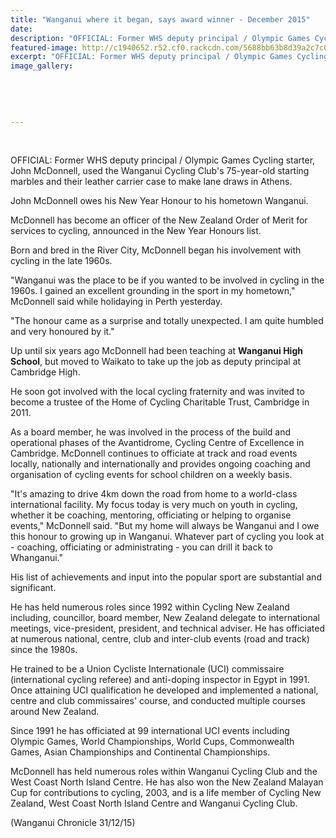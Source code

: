 ```yaml
---
title: "Wanganui where it began, says award winner - December 2015"
date: 
description: "OFFICIAL: Former WHS deputy principal / Olympic Games Cycling starter, John McDonnell, used the Wanganui Cycling Club's 75-year-old starting marbles and their leather carrier case to make lane draws.."
featured-image: http://c1940652.r52.cf0.rackcdn.com/5688bb63b8d39a2c7c000e5b/John-McDonnell-ex-teacher.jpg
excerpt: "OFFICIAL: Former WHS deputy principal / Olympic Games Cycling starter, John McDonnell, used the Wanganui Cycling Club's 75-year-old starting marbles and their leather carrier case to make lane draws in Athens."
image_gallery:
    
    
    
    
    
---
```


<p>&nbsp;</p>
<p>OFFICIAL: Former WHS deputy principal / Olympic Games Cycling starter, John McDonnell, used the Wanganui Cycling Club's 75-year-old starting marbles and their leather carrier case to make lane draws in Athens.</p>
<p>John McDonnell owes his New Year Honour to his hometown Wanganui.</p>
<p>McDonnell has become an officer of the New Zealand Order of Merit for services to cycling, announced in the New Year Honours list.</p>
<p>Born and bred in the River City, McDonnell began his involvement with cycling in the late 1960s.</p>
<p>"Wanganui was the place to be if you wanted to be involved in cycling in the 1960s. I gained an excellent grounding in the sport in my hometown," McDonnell said while holidaying in Perth yesterday.</p>
<p>"The honour came as a surprise and totally unexpected. I am quite humbled and very honoured by it."</p>
<p><span>Up until six years ago McDonnell had been teaching at <strong>Wanganui High School</strong>, but moved to Waikato to take up the job as deputy principal at Cambridge High.</span></p>
<p>He soon got involved with the local cycling fraternity and was invited to become a trustee of the Home of Cycling Charitable Trust, Cambridge in 2011.</p>
<p>As a board member, he was involved in the process of the build and operational phases of the Avantidrome, Cycling Centre of Excellence in Cambridge. McDonnell continues to officiate at track and road events locally, nationally and internationally and provides ongoing coaching and organisation of cycling events for school children on a weekly basis.</p>
<p>"It's amazing to drive 4km down the road from home to a world-class international facility. My focus today is very much on youth in cycling, whether it be coaching, mentoring, officiating or helping to organise events," McDonnell said. "But my home will always be Wanganui and I owe this honour to growing up in Wanganui. Whatever part of cycling you look at - coaching, officiating or administrating - you can drill it back to Whanganui."</p>
<p>His list of achievements and input into the popular sport are substantial and significant.</p>
<p>He has held numerous roles since 1992 within Cycling New Zealand including, councillor, board member, New Zealand delegate to international meetings, vice-president, president, and technical adviser. He has officiated at numerous national, centre, club and inter-club events (road and track) since the 1980s.</p>
<p>He trained to be a Union Cycliste Internationale (UCI) commissaire (international cycling referee) and anti-doping inspector in Egypt in 1991. Once attaining UCI qualification he developed and implemented a national, centre and club commissaires' course, and conducted multiple courses around New Zealand.</p>
<p>Since 1991 he has officiated at 99 international UCI events including Olympic Games, World Championships, World Cups, Commonwealth Games, Asian Championships and Continental Championships.</p>
<p>McDonnell has held numerous roles within Wanganui Cycling Club and the West Coast North Island Centre. He has also won the New Zealand Malayan Cup for contributions to cycling, 2003, and is a life member of Cycling New Zealand, West Coast North Island Centre and Wanganui Cycling Club.</p>
<p>(Wanganui Chronicle 31/12/15)</p>

